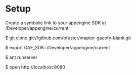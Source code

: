 # Setup

Create a symbolic link to your appengine SDK at /Developer/appengine/current

$ git clone git://github.com/bfuster/vraptor-gaeofy-blank.git

$ export GAE_SDK=/Developer/appengine/current

$ ant runserver

$ open http://localhost:8080
